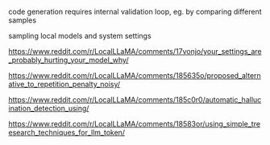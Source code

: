 code generation requires internal validation loop, eg. by comparing different samples

sampling local models and system settings

https://www.reddit.com/r/LocalLLaMA/comments/17vonjo/your_settings_are_probably_hurting_your_model_why/

https://www.reddit.com/r/LocalLLaMA/comments/185635o/proposed_alternative_to_repetition_penalty_noisy/

https://www.reddit.com/r/LocalLLaMA/comments/185c0r0/automatic_hallucination_detection_using/

https://www.reddit.com/r/LocalLLaMA/comments/18583or/using_simple_treesearch_techniques_for_llm_token/